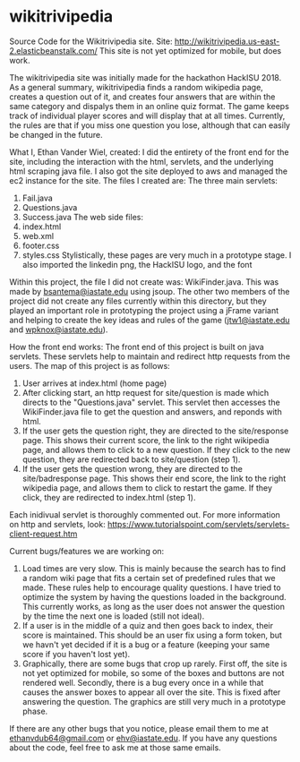 # wikitrivipedia
Source Code for the Wikitrivipedia site.
Site: http://wikitrivipedia.us-east-2.elasticbeanstalk.com/ 
This site is not yet optimized for mobile, but does work.

The wikitrivipedia site was initially made for the hackathon HackISU 2018.
As a general summary, wikitrivipedia finds a random wikipedia page, creates a question out of it, and creates four answers
that are within the same category and dispalys them in an online quiz format. The game keeps track of individual player scores
and will display that at all times. Currently, the rules are that if you miss one question you lose, although that can easily
be changed in the future.

What I, Ethan Vander Wiel, created:
I did the entirety of the front end for the site, including the interaction with the html, servlets,
and the underlying html scraping java file. 
I also got the site deployed to aws and managed the ec2 instance for the site.
The files I created are:
The three main servlets:
  1. Fail.java
  2. Questions.java
  3. Success.java
The web side files:
  1. index.html
  2. web.xml
  3. footer.css
  4. styles.css
Stylistically, these pages are very much in a prototype stage.
I also imported the linkedin png, the HackISU logo, and the font

Within this project, the file I did not create was: WikiFinder.java. This was made by bsantema@iastate.edu using jsoup. 
The other two members of the project did not create any files currently within this directory, but they played an important role in
prototyping the project using a jFrame variant and helping to create the key ideas and rules of the game (jtw1@iastate.edu and wpknox@iastate.edu).



How the front end works:
The front end of this project is built on java servlets. These servlets help to maintain and redirect http requests from the users.
The map of this project is as follows: 
1. User arrives at index.html (home page)
2. After clicking start, an http request for site/question is made which directs to the "Questions.java" servlet. 
  This servlet then accesses the WikiFinder.java file to get the question and answers, and reponds with html. 
3. If the user gets the question right, they are directed to the site/response page. This shows their current score, the 
link to the right wikipedia page, and allows them to click to a new question. If they click to the new question, they are redirected
back to site/question (step 1).
4. If the user gets the question wrong, they are directed to the site/badresponse page. This shows their end score, the link to
the right wikipedia page, and allows them to click to restart the game. If they click, they are redirected to index.html (step 1).

Each inidivual servlet is thoroughly commented out. For more information on http and servlets, look:
https://www.tutorialspoint.com/servlets/servlets-client-request.htm

Current bugs/features we are working on:
1. Load times are very slow. This is mainly because the search has to find a random wiki page that fits a certain set of predefined
rules that we made. These rules help to encourage quality questions. I have tried to optimize the system by 
having the questions loaded in the background. This currently works, as long as the user does not answer the question by the time
the next one is loaded (still not ideal).
2. If a user is in the middle of a quiz and then goes back to index, their score is maintained. This should be an user fix using
a form token, but we havn't yet decided if it is a bug or a feature (keeping your same score if you haven't lost yet).
3. Graphically, there are some bugs that crop up rarely. First off, the site is not yet optimized for mobile, so some of the 
boxes and buttons are not rendered well. Secondly, there is a bug every once in a while that causes the answer boxes to appear
all over the site. This is fixed after answering the question. The graphics are still very much in a prototype phase.

If there are any other bugs that you notice, please email them to me at ethanvdub64@gmail.com or ehv@iastate.edu.
If you have any questions about the code, feel free to ask me at those same emails.

  
